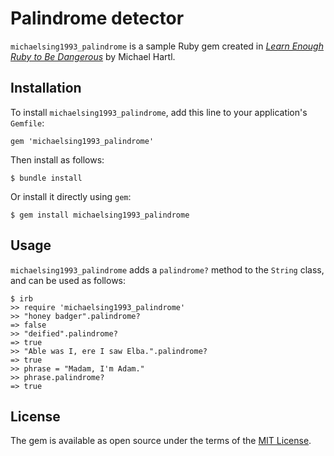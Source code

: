 # Palindrome detector

`michaelsing1993_palindrome` is a sample Ruby gem created in [*Learn Enough Ruby to Be Dangerous*](https://www.learnenough.com/ruby-tutorial) by Michael Hartl.

## Installation

To install `michaelsing1993_palindrome`, add this line to your application's `Gemfile`:

```
gem 'michaelsing1993_palindrome'
```

Then install as follows:

```
$ bundle install
```

Or install it directly using `gem`:

```
$ gem install michaelsing1993_palindrome
```

## Usage

`michaelsing1993_palindrome` adds a `palindrome?` method to the `String` class, and can be used as follows:

```
$ irb
>> require 'michaelsing1993_palindrome'
>> "honey badger".palindrome?
=> false
>> "deified".palindrome?
=> true
>> "Able was I, ere I saw Elba.".palindrome?
=> true
>> phrase = "Madam, I'm Adam."
>> phrase.palindrome?
=> true
```

## License

The gem is available as open source under the terms of the [MIT License](https://opensource.org/licenses/MIT).